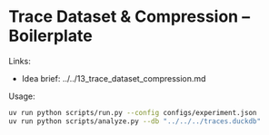 
# Trace Dataset & Compression – Boilerplate

Links:
- Idea brief: ../../13_trace_dataset_compression.md

Usage:
```bash
uv run python scripts/run.py --config configs/experiment.json
uv run python scripts/analyze.py --db "../../../traces.duckdb"
```

